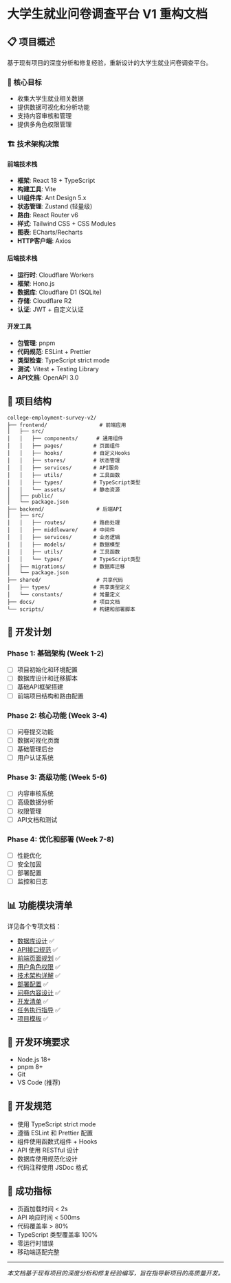 # 大学生就业问卷调查平台 V1 重构文档

## 📋 项目概述

基于现有项目的深度分析和修复经验，重新设计的大学生就业问卷调查平台。

### 🎯 核心目标
- 收集大学生就业相关数据
- 提供数据可视化和分析功能
- 支持内容审核和管理
- 提供多角色权限管理

### 🏗️ 技术架构决策

#### 前端技术栈
- **框架**: React 18 + TypeScript
- **构建工具**: Vite
- **UI组件库**: Ant Design 5.x
- **状态管理**: Zustand (轻量级)
- **路由**: React Router v6
- **样式**: Tailwind CSS + CSS Modules
- **图表**: ECharts/Recharts
- **HTTP客户端**: Axios

#### 后端技术栈
- **运行时**: Cloudflare Workers
- **框架**: Hono.js
- **数据库**: Cloudflare D1 (SQLite)
- **存储**: Cloudflare R2
- **认证**: JWT + 自定义认证

#### 开发工具
- **包管理**: pnpm
- **代码规范**: ESLint + Prettier
- **类型检查**: TypeScript strict mode
- **测试**: Vitest + Testing Library
- **API文档**: OpenAPI 3.0

## 📁 项目结构

```
college-employment-survey-v2/
├── frontend/                 # 前端应用
│   ├── src/
│   │   ├── components/      # 通用组件
│   │   ├── pages/          # 页面组件
│   │   ├── hooks/          # 自定义Hooks
│   │   ├── stores/         # 状态管理
│   │   ├── services/       # API服务
│   │   ├── utils/          # 工具函数
│   │   ├── types/          # TypeScript类型
│   │   └── assets/         # 静态资源
│   ├── public/
│   └── package.json
├── backend/                 # 后端API
│   ├── src/
│   │   ├── routes/         # 路由处理
│   │   ├── middleware/     # 中间件
│   │   ├── services/       # 业务逻辑
│   │   ├── models/         # 数据模型
│   │   ├── utils/          # 工具函数
│   │   └── types/          # TypeScript类型
│   ├── migrations/         # 数据库迁移
│   └── package.json
├── shared/                  # 共享代码
│   ├── types/              # 共享类型定义
│   └── constants/          # 常量定义
├── docs/                   # 项目文档
└── scripts/                # 构建和部署脚本
```

## 🚀 开发计划

### Phase 1: 基础架构 (Week 1-2)
- [ ] 项目初始化和环境配置
- [ ] 数据库设计和迁移脚本
- [ ] 基础API框架搭建
- [ ] 前端项目结构和路由配置

### Phase 2: 核心功能 (Week 3-4)
- [ ] 问卷提交功能
- [ ] 数据可视化页面
- [ ] 基础管理后台
- [ ] 用户认证系统

### Phase 3: 高级功能 (Week 5-6)
- [ ] 内容审核系统
- [ ] 高级数据分析
- [ ] 权限管理
- [ ] API文档和测试

### Phase 4: 优化和部署 (Week 7-8)
- [ ] 性能优化
- [ ] 安全加固
- [ ] 部署配置
- [ ] 监控和日志

## 📊 功能模块清单

详见各个专项文档：
- [数据库设计](./database-design.md) ✅
- [API接口规范](./api-specification.md) ✅
- [前端页面规划](./frontend-pages.md) ✅
- [用户角色权限](./user-roles.md) ✅
- [技术架构详解](./technical-architecture.md) ✅
- [部署配置](./deployment.md) ✅
- [问卷内容设计](./questionnaire-content-design.md) ✅
- [开发清单](./development-checklist.md) ✅
- [任务执行指导](./task-execution-guide.md) ✅
- [项目模板](./project-template/) ✅

## 🔧 开发环境要求

- Node.js 18+
- pnpm 8+
- Git
- VS Code (推荐)

## 📝 开发规范

- 使用 TypeScript strict mode
- 遵循 ESLint 和 Prettier 配置
- 组件使用函数式组件 + Hooks
- API 使用 RESTful 设计
- 数据库使用规范化设计
- 代码注释使用 JSDoc 格式

## 🎯 成功指标

- 页面加载时间 < 2s
- API 响应时间 < 500ms
- 代码覆盖率 > 80%
- TypeScript 类型覆盖率 100%
- 零运行时错误
- 移动端适配完整

---

*本文档基于现有项目的深度分析和修复经验编写，旨在指导新项目的高质量开发。*
